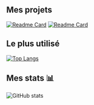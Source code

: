 ## Mes projets

[![Readme Card](https://github-readme-stats.vercel.app/api/pin/?username=DevLogsan&repo=Atlantik&show_icons=true&theme=radical)](https://github.com/DevLogsan/Atlantik)
[![Readme Card](https://github-readme-stats.vercel.app/api/pin/?username=DevLogsan&repo=WindowsFormsProjectAtlantik&show_icons=true&theme=radical)](https://github.com/DevLogsan/WindowsFormsProjectAtlantik)

## Le plus utilisé

[![Top Langs](https://github-readme-stats.vercel.app/api/top-langs/?username=DevLogsan&langs_count=8&theme=radical)](https://github.com/DevLogsan/README.md)

## Mes stats 📊

![GitHub stats](https://github-readme-stats.vercel.app/api?username=DevLogsan&show_icons=true&theme=radical)

